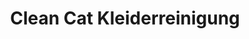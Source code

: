 ---
title: "Clean Cat Kleiderreinigung"
url: /timelkam/clean-cat-kleiderreinigung/
shop: Wäscherei
---